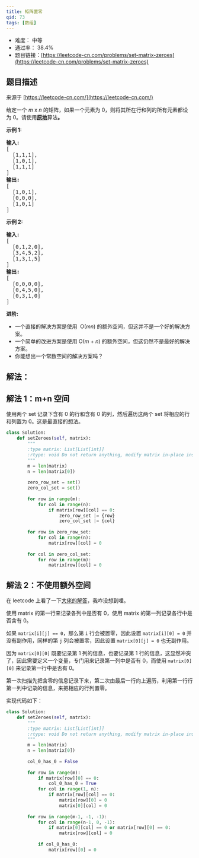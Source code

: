 ```yaml
---
title: 矩阵置零
qid: 73
tags: [数组]
---
```



- 难度： 中等
- 通过率： 38.4%
- 题目链接：[https://leetcode-cn.com/problems/set-matrix-zeroes](https://leetcode-cn.com/problems/set-matrix-zeroes)


## 题目描述

来源于 [https://leetcode-cn.com/](https://leetcode-cn.com/)

<p>给定一个&nbsp;<em>m</em> x <em>n</em> 的矩阵，如果一个元素为 0，则将其所在行和列的所有元素都设为 0。请使用<strong><a href="http://baike.baidu.com/item/%E5%8E%9F%E5%9C%B0%E7%AE%97%E6%B3%95" target="_blank">原地</a></strong>算法<strong>。</strong></p>

<p><strong>示例&nbsp;1:</strong></p>

<pre><strong>输入:</strong> 
[
&nbsp; [1,1,1],
&nbsp; [1,0,1],
&nbsp; [1,1,1]
]
<strong>输出:</strong> 
[
&nbsp; [1,0,1],
&nbsp; [0,0,0],
&nbsp; [1,0,1]
]
</pre>

<p><strong>示例&nbsp;2:</strong></p>

<pre><strong>输入:</strong> 
[
&nbsp; [0,1,2,0],
&nbsp; [3,4,5,2],
&nbsp; [1,3,1,5]
]
<strong>输出:</strong> 
[
&nbsp; [0,0,0,0],
&nbsp; [0,4,5,0],
&nbsp; [0,3,1,0]
]</pre>

<p><strong>进阶:</strong></p>

<ul>
	<li>一个直接的解决方案是使用 &nbsp;O(<em>m</em><em>n</em>)&nbsp;的额外空间，但这并不是一个好的解决方案。</li>
	<li>一个简单的改进方案是使用 O(<em>m</em>&nbsp;+&nbsp;<em>n</em>) 的额外空间，但这仍然不是最好的解决方案。</li>
	<li>你能想出一个常数空间的解决方案吗？</li>
</ul>


## 解法：

## 解法 1：m+n 空间

使用两个 set 记录下含有 0 的行和含有 0 的列，然后遍历这两个 set 将相应的行和列置为 0。这是最直接的想法。

```python
class Solution:
    def setZeroes(self, matrix):
        """
        :type matrix: List[List[int]]
        :rtype: void Do not return anything, modify matrix in-place instead.
        """
        m = len(matrix)
        n = len(matrix[0])
        
        zero_row_set = set()
        zero_col_set = set()
        
        for row in range(m):
            for col in range(n):
                if matrix[row][col] == 0:
                    zero_row_set |= {row}
                    zero_col_set |= {col}
        
        for row in zero_row_set:
            for col in range(n):
                matrix[row][col] = 0
        
        for col in zero_col_set:
            for row in range(m):
                matrix[row][col] = 0
```

## 解法 2：不使用额外空间

在 leetcode 上看了一下[大佬的解答](https://leetcode-cn.com/problems/set-matrix-zeroes/discuss/26014/Any-shorter-O(1)-space-solution)，我咋没想到哩。

使用 matrix 的第一行来记录各列中是否有 0，使用 matrix 的第一列记录各行中是否含有 0。

如果 `matrix[i][j] == 0`，那么第 `i` 行会被置零，因此设置 `matrix[i][0] = 0` 并没有副作用，同样的第 `j` 列会被置零，因此设置 `matrix[0][j] = 0` 也无副作用。

因为 `matrix[0][0]` 既要记录第 1 列的信息，也要记录第 1 行的信息，这显然冲突了，因此需要定义一个变量，专门用来记录第一列中是否有 0，而使用 `matrix[0][0]` 来记录第一行中是否有 0。

第一次扫描先把含零的信息记录下来，第二次由最后一行向上遍历，利用第一行行第一列中记录的信息，来把相应的行列置零。

实现代码如下：

```python
class Solution:
    def setZeroes(self, matrix):
        """
        :type matrix: List[List[int]]
        :rtype: void Do not return anything, modify matrix in-place instead.
        """
        m = len(matrix)
        n = len(matrix[0])
        
        col_0_has_0 = False
        
        for row in range(m):
            if matrix[row][0] == 0:
                col_0_has_0 = True
            for col in range(1, n):
                if matrix[row][col] == 0:
                    matrix[row][0] = 0
                    matrix[0][col] = 0
        
        for row in range(m-1, -1, -1):
            for col in range(n-1, 0, -1):
                if matrix[0][col] == 0 or matrix[row][0] == 0:
                    matrix[row][col] = 0
            
            if col_0_has_0:
                matrix[row][0] = 0
```

